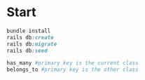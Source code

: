 # Start
```ruby
bundle install
rails db:create
rails db:migrate
rails db:seed
```


```ruby
has_many #primary key is the current class
belongs_to #primary key is the other class
```